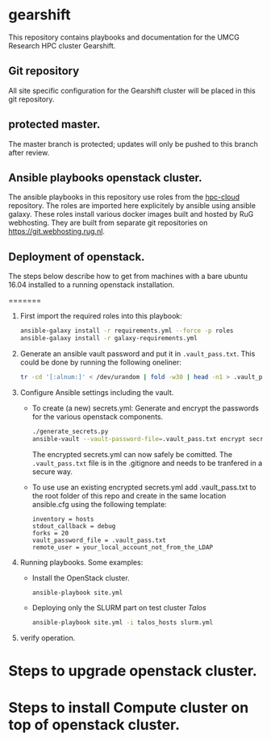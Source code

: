 # gearshift

This repository contains playbooks and documentation for the UMCG Research HPC cluster Gearshift.

## Git repository
All site specific configuration for the Gearshift cluster will be placed in this git repository.

## protected master.
The master branch is protected; updates will only be pushed to this branch after review.

## Ansible playbooks openstack cluster.
The ansible playbooks in this repository use roles from the [hpc-cloud](https://git.webhosting.rug.nl/HPC/hpc-cloud) repository.
The roles are imported here explicitely by ansible using ansible galaxy.
These roles install various docker images built and hosted by RuG webhosting. They are built from separate git repositories on https://git.webhosting.rug.nl.

## Deployment of openstack.
The steps below describe how to get from machines with a bare ubuntu 16.04 installed to a running openstack installation.

=======
1. First import the required roles into this playbook:
   
   ```bash
   ansible-galaxy install -r requirements.yml --force -p roles
   ansible-galaxy install -r galaxy-requirements.yml
   ```

2. Generate an ansible vault password and put it in `.vault_pass.txt`. This could be done by running the following oneliner:

   ```bash
   tr -cd '[:alnum:]' < /dev/urandom | fold -w30 | head -n1 > .vault_pass.txt
   ```

3. Configure Ansible settings including the vault.
   * To create (a new) secrets.yml:
     Generate and encrypt the passwords for the various openstack components.
     ```bash
     ./generate_secrets.py
     ansible-vault --vault-password-file=.vault_pass.txt encrypt secrets.yml
     ```
     The encrypted secrets.yml can now safely be comitted.
     The `.vault_pass.txt` file is in the .gitignore and needs to be tranfered in a secure way.

   * To use use an existing encrypted secrets.yml add .vault_pass.txt to the root folder of this repo
     and create in the same location ansible.cfg using the following template:
     ```[defaults]
     inventory = hosts
     stdout_callback = debug
     forks = 20
     vault_password_file = .vault_pass.txt
     remote_user = your_local_account_not_from_the_LDAP
     ```

4. Running playbooks. Some examples:
   * Install the OpenStack cluster.
     ```bash
     ansible-playbook site.yml
     ```
   * Deploying only the SLURM part on test cluster *Talos*
     ```bash
     ansible-playbook site.yml -i talos_hosts slurm.yml
     ```

5. verify operation.

# Steps to upgrade openstack cluster.

# Steps to install Compute cluster on top of openstack cluster.
